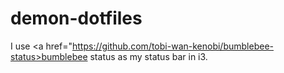 # demon-dotfiles

I use <a href="https://github.com/tobi-wan-kenobi/bumblebee-status>bumblebee status</a> as my status bar in i3.
